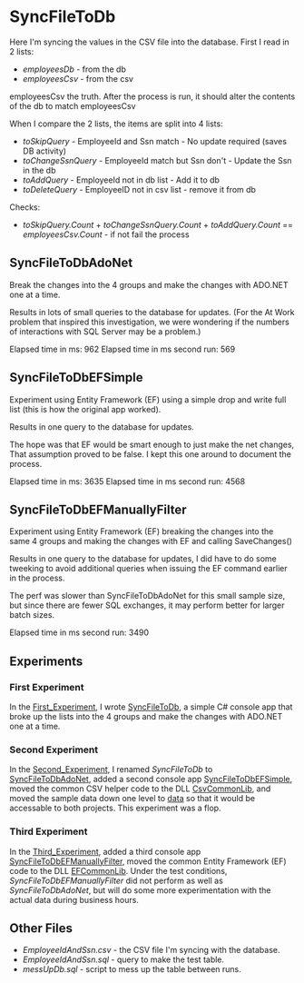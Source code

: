 # SyncFileToDb

Here I'm syncing the values in the CSV file into the database. First I read in 2 lists:
- *employeesDb* - from the db
- *employeesCsv* - from the csv
 
employeesCsv the truth. After the process is run, it should alter the contents of the db to match employeesCsv

When I compare the 2 lists, the items are split into 4 lists:
- *toSkipQuery* - EmployeeId and Ssn match - No update required (saves DB activity)
- *toChangeSsnQuery* - EmployeeId match but Ssn don't - Update the Ssn in the db
- *toAddQuery* - EmployeeId not in db list - Add it to db
- *toDeleteQuery* - EmployeeID not in csv list - remove it from db
 
 Checks:
 - *toSkipQuery.Count* + *toChangeSsnQuery.Count* + *toAddQuery.Count* == *employeesCsv.Count* - if not fail the process
	 
## SyncFileToDbAdoNet

Break the changes into the 4 groups and make the changes with ADO.NET one at a time.

Results in lots of small queries to the database for updates. (For the At Work problem that inspired this investigation, we
were wondering if the numbers of interactions with SQL Server may be a problem.)

Elapsed time in ms: 962
Elapsed time in ms second run: 569

## SyncFileToDbEFSimple

Experiment using Entity Framework (EF) using a simple drop and write full list (this is how the original app worked). 

Results in one query to the database for updates. 

The hope was that EF would be smart enough to just make the net changes, That assumption proved to be false. I kept 
this one around to document the process.

Elapsed time in ms: 3635
Elapsed time in ms second run: 4568

## SyncFileToDbEFManuallyFilter

Experiment using Entity Framework (EF) breaking the changes into the same 4 groups and making the changes with EF and 
calling SaveChanges()

Results in one query to the database for updates, I did have to do some tweeking to avoid additional queries when 
issuing the EF command earlier in the process.

The perf was slower than SyncFileToDbAdoNet for this small sample size, but since there are fewer SQL exchanges, it may
perform better for larger batch sizes.

Elapsed time in ms second run: 3490

## Experiments

### First Experiment
In the [First_Experiment](https://github.com/jrcs3/SyncFileToDb/releases/tag/First_Experiment), I wrote 
[SyncFileToDb](https://github.com/jrcs3/SyncFileToDb/tree/First_Experiment/SyncFileToDb), a simple C# console app 
that broke up the lists into the 4 groups and make the changes with ADO.NET one at a time. 

### Second Experiment
In the [Second_Experiment](https://github.com/jrcs3/SyncFileToDb/releases/tag/Second_Experiment), I renamed *SyncFileToDb* to 
[SyncFileToDbAdoNet](https://github.com/jrcs3/SyncFileToDb/tree/Second_Experiment/SyncFileToDbAdoNet), added a second console app 
[SyncFileToDbEFSimple](https://github.com/jrcs3/SyncFileToDb/tree/Second_Experiment/SyncFileToDbEFSimple), moved the common
CSV helper code to the DLL [CsvCommonLib](https://github.com/jrcs3/SyncFileToDb/tree/Second_Experiment/CsvCommonLib), and moved the
sample data down one level to [data](https://github.com/jrcs3/SyncFileToDb/tree/Second_Experiment/data) so that it would be accessable 
to both projects. This experiment was a flop.

### Third Experiment
In the [Third_Experiment](https://github.com/jrcs3/SyncFileToDb/releases/tag/Third_Experiment), added a third console app
[SyncFileToDbEFManuallyFilter](https://github.com/jrcs3/SyncFileToDb/tree/Second_Experiment/SyncFileToDbEFManuallyFilter), moved the common
Entity Framework (EF) code to the DLL [EFCommonLib](https://github.com/jrcs3/SyncFileToDb/tree/Second_Experiment/EFCommonLib). Under the 
test conditions, *SyncFileToDbEFManuallyFilter* did not perform as well as *SyncFileToDbAdoNet*, but will do some more experimentation with
the actual data during business hours.

## Other Files

- *EmployeeIdAndSsn.csv* - the CSV file I'm syncing with the database.
- *EmployeeIdAndSsn.sql* - query to make the test table.
- *messUpDb.sql* - script to mess up the table between runs.